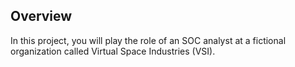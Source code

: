 ## Overview
In this project, you will play the role of an SOC analyst at a fictional organization called Virtual Space Industries (VSI).

